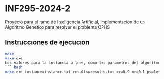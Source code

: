 # INF295-2024-2
Proyecto para el ramo de Inteligencia Artificial, implementacion de un Algoritmo Genetico para resolver el problema OPHS

## Instrucciones de ejecucion
``` bash
make
make exe
Los valores para la instancia a leer, como los parametros del algoritmo vienen previamente definidos, pero es posible modificarlos, a continuacion se presenta un ejemplo de como estos pueden ser modificados
``` bash
make exe instance=instance.txt results=results.txt cr=0.9 mr=0.1 ps=1e+1 max_iter=1e+5 seed=123 debug=true